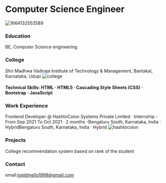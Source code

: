 # Computer Science Engineer
![1664132553589](https://github.com/Joeldmello1998github/joeldmello1998.github.io/assets/102612314/5a4ee7b5-cace-4b75-90f0-49b328a156c2)

### Education
BE, Computer Science engineering 

### College
Shri Madhwa Vadiraja Institute of Technology & Management, Bantakal, Karnataka, Udupi
![college](https://github.com/Joeldmello1998github/joeldmello1998.github.io/assets/102612314/14c2212e-a4c0-459b-821d-9f75bae4d33f)

#### Technical Skills: HTML · HTML5 · Cascading Style Sheets (CSS) · Bootstrap · JavaScript

### Work Experience
Frontend Developer @ HashtoColon Systems Private Limited · Internship
-From Sep 2021 To Oct 2021 · 2 months
-Bengaluru South, Karnataka, India · HybridBengaluru South, Karnataka, India · Hybrid
![hashtocolon](https://github.com/Joeldmello1998github/joeldmello1998.github.io/assets/102612314/c91f4f4e-f895-4f50-b170-aad6ec9961e6)

### Projects
College recommendation system based on rank of the student

### Contact
email:joeldmello1998@gmail.com
